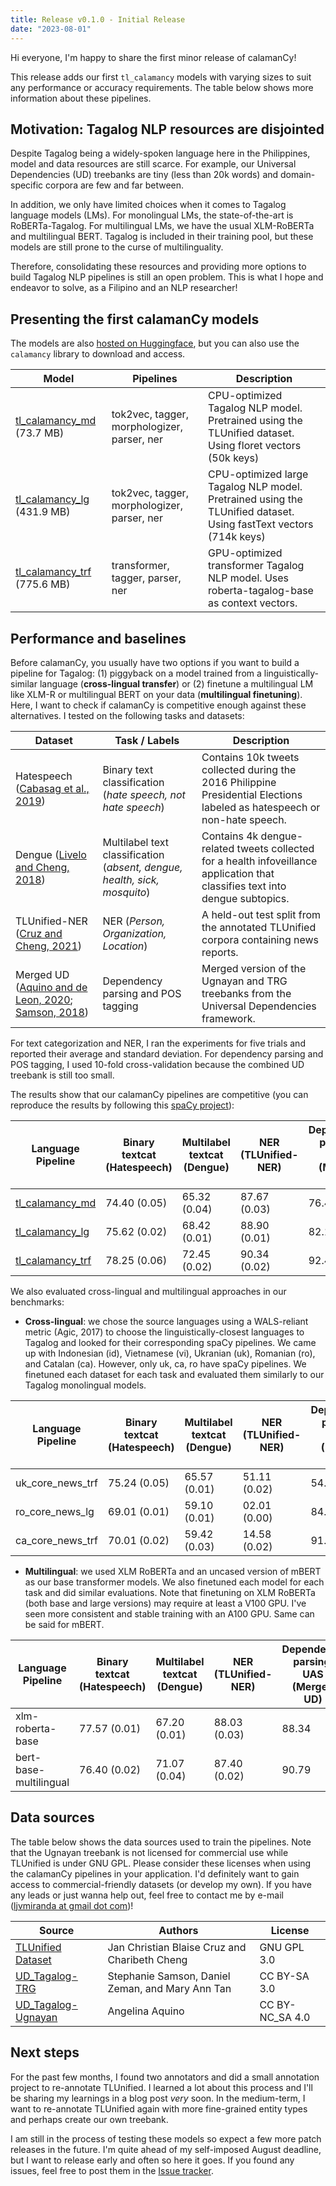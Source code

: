 ```yaml
---
title: Release v0.1.0 - Initial Release
date: "2023-08-01"
---
```


Hi everyone, I'm happy to share the first minor release of calamanCy!

This release adds our first `tl_calamancy` models with varying sizes to suit any performance or accuracy requirements. The table below shows more information about these pipelines.

## Motivation: Tagalog NLP resources are disjointed

Despite Tagalog being a widely-spoken language here in the Philippines, model and data resources are still scarce.
For example, our Universal Dependencies (UD) treebanks are tiny (less than 20k words)
and domain-specific corpora are few and far between.

In addition, we only have limited choices when it comes to Tagalog language models (LMs).
For monolingual LMs, the state-of-the-art is RoBERTa-Tagalog.
For multilingual LMs, we have the usual XLM-RoBERTa and multilingual BERT.
Tagalog is included in their training pool, but these models are still prone to the curse of multilinguality.

Therefore, consolidating these resources and providing more options to build Tagalog NLP pipelines is still an open problem.
This is what I hope and endeavor to solve, as a Filipino and an NLP researcher!

## Presenting the first calamanCy models

The models are also [hosted on Huggingface](https://huggingface.co/ljvmiranda921), but you can also use the `calamancy` library to download and access.

| Model                                                                                | Pipelines                                   | Description                                                                                                       |
| ------------------------------------------------------------------------------------ | ------------------------------------------- | ----------------------------------------------------------------------------------------------------------------- |
| [tl_calamancy_md](https://huggingface.co/ljvmiranda921/tl_calamancy_md) (73.7 MB)    | tok2vec, tagger, morphologizer, parser, ner | CPU-optimized Tagalog NLP model. Pretrained using the TLUnified dataset. Using floret vectors (50k keys)          |
| [tl_calamancy_lg](https://huggingface.co/ljvmiranda921/tl_calamancy_md) (431.9 MB)   | tok2vec, tagger, morphologizer, parser, ner | CPU-optimized large Tagalog NLP model. Pretrained using the TLUnified dataset. Using fastText vectors (714k keys) |
| [tl_calamancy_trf](https://huggingface.co/ljvmiranda921/tl_calamancy_trf) (775.6 MB) | transformer, tagger, parser, ner            | GPU-optimized transformer Tagalog NLP model. Uses roberta-tagalog-base as context vectors.                        |

## Performance and baselines

Before calamanCy, you usually have two options if you want to build a pipeline for Tagalog: (1) piggyback on a model trained from a linguistically-similar language (**cross-lingual transfer**) or (2) finetune a multilingual LM like XLM-R or multilingual BERT on your data (**multilingual finetuning**). Here, I want to check if calamanCy is competitive enough against these alternatives. I tested on the following tasks and datasets:

| Dataset                                                                                    | Task / Labels                                                             | Description                                                                                                                    |
| ------------------------------------------------------------------------------------------ | ------------------------------------------------------------------------- | ------------------------------------------------------------------------------------------------------------------------------ |
| Hatespeech ([Cabasag et al., 2019](#cabasag2019hatespeech))                                | Binary text classification (_hate speech, not hate speech_)               | Contains 10k tweets collected during the 2016 Philippine Presidential Elections labeled as hatespeech or non-hate speech.      |
| Dengue ([Livelo and Cheng, 2018](#livelo2018dengue))                                       | Multilabel text classification (_absent, dengue, health, sick, mosquito_) | Contains 4k dengue-related tweets collected for a health infoveillance application that classifies text into dengue subtopics. |
| TLUnified-NER ([Cruz and Cheng, 2021](#cruz2021tlunified))                                 | NER (_Person, Organization, Location_)                                    | A held-out test split from the annotated TLUnified corpora containing news reports.                                            |
| Merged UD ([Aquino and de Leon, 2020](#aquino2020ugnayan); [Samson, 2018](#samson2018trg)) | Dependency parsing and POS tagging                                        | Merged version of the Ugnayan and TRG treebanks from the Universal Dependencies framework.                                     |

For text categorization and NER, I ran the experiments for five trials and reported their average and standard deviation.
For dependency parsing and POS tagging, I used 10-fold cross-validation because the combined UD treebank is still too small.

The results show that our calamanCy pipelines are competitive (you can reproduce the results by following this [spaCy project](https://github.com/ljvmiranda921/calamanCy/tree/master/paper/benchmark)):

<!-- insert results here -->

| Language Pipeline                                                         | Binary textcat (Hatespeech) | Multilabel textcat (Dengue) | NER (TLUnified-NER) | Dependency parsing, UAS (Merged UD) | Dependency parsing, LAS (Merged UD) |
| ------------------------------------------------------------------------- | --------------------------- | --------------------------- | ------------------- | ----------------------------------- | ----------------------------------- |
| [tl_calamancy_md](https://huggingface.co/ljvmiranda921/tl_calamancy_md)   | 74.40 (0.05)                | 65.32 (0.04)                | 87.67 (0.03)        | 76.47                               | 54.40                               |
| [tl_calamancy_lg](https://huggingface.co/ljvmiranda921/tl_calamancy_lg)   | 75.62 (0.02)                | 68.42 (0.01)                | 88.90 (0.01)        | 82.13                               | 70.32                               |
| [tl_calamancy_trf](https://huggingface.co/ljvmiranda921/tl_calamancy_trf) | 78.25 (0.06)                | 72.45 (0.02)                | 90.34 (0.02)        | 92.48                               | 80.90                               |

We also evaluated cross-lingual and multilingual approaches in our benchmarks:

- **Cross-lingual**: we chose the source languages using a WALS-reliant metric (Agic, 2017) to choose the linguistically-closest languages to Tagalog and looked for their corresponding spaCy pipelines.
  We came up with Indonesian (id), Vietnamese (vi), Ukranian (uk), Romanian (ro), and Catalan (ca). However, only uk, ca, ro have spaCy pipelines. We finetuned each dataset for each task and evaluated them similarly to our Tagalog monolingual models.

| Language Pipeline | Binary textcat (Hatespeech) | Multilabel textcat (Dengue) | NER (TLUnified-NER) | Dependency parsing, UAS (Merged UD) | Dependency parsing, LAS (Merged UD) |
| ----------------- | --------------------------- | --------------------------- | ------------------- | ----------------------------------- | ----------------------------------- |
| uk_core_news_trf  | 75.24 (0.05)                | 65.57 (0.01)                | 51.11 (0.02)        | 54.77                               | 37.68                               |
| ro_core_news_lg   | 69.01 (0.01)                | 59.10 (0.01)                | 02.01 (0.00)        | 84.65                               | 65.30                               |
| ca_core_news_trf  | 70.01 (0.02)                | 59.42 (0.03)                | 14.58 (0.02)        | 91.17                               | 79.30                               |

- **Multilingual**: we used XLM RoBERTa and an uncased version of mBERT as our base transformer models. We also finetuned each model for each task and did similar evaluations.
  Note that finetuning on XLM RoBERTa (both base and large versions) may require at least a V100 GPU. I've seen more consistent and stable training with an A100 GPU. Same can be said for mBERT.

| Language Pipeline      | Binary textcat (Hatespeech) | Multilabel textcat (Dengue) | NER (TLUnified-NER) | Dependency parsing, UAS (Merged UD) | Dependency parsing, LAS (Merged UD) |
| ---------------------- | --------------------------- | --------------------------- | ------------------- | ----------------------------------- | ----------------------------------- |
| xlm-roberta-base       | 77.57 (0.01)                | 67.20 (0.01)                | 88.03 (0.03)        | 88.34                               | 76.07                               |
| bert-base-multilingual | 76.40 (0.02)                | 71.07 (0.04)                | 87.40 (0.02)        | 90.79                               | 78.52                               |

## Data sources

The table below shows the data sources used to train the pipelines. Note that the Ugnayan treebank is not licensed for commercial use while TLUnified is under GNU GPL. Please consider these licenses when using the calamanCy pipelines in your application. I'd definitely want to gain access to commercial-friendly datasets (or develop my own). If you have any leads or just wanna help out, feel free to contact me by e-mail ([ljvmiranda at gmail dot com](mailto:ljvmiranda@gmail.com))!

| Source                                                                                  | Authors                                          | License         |
| --------------------------------------------------------------------------------------- | ------------------------------------------------ | --------------- |
| [TLUnified Dataset](https://aclanthology.org/2022.lrec-1.703/)                          | Jan Christian Blaise Cruz and Charibeth Cheng    | GNU GPL 3.0     |
| [UD_Tagalog-TRG](https://universaldependencies.org/treebanks/tl_trg/index.html)         | Stephanie Samson, Daniel Zeman, and Mary Ann Tan | CC BY-SA 3.0    |
| [UD_Tagalog-Ugnayan](https://universaldependencies.org/treebanks/tl_ugnayan/index.html) | Angelina Aquino                                  | CC BY-NC_SA 4.0 |

## Next steps

For the past few months, I found two annotators and did a small annotation project to re-annotate TLUnified. I learned a lot about this process and I'll be sharing my learnings in a blog post _very_ soon. In the medium-term, I want to re-annotate TLUnified again with more fine-grained entity types and perhaps create our own treebank.

I am still in the process of testing these models so expect a few more patch releases in the future. I'm quite ahead of my self-imposed August deadline, but I want to release early and often so here it goes. If you found any issues, feel free to post them in the [Issue tracker](https://github.com/ljvmiranda921/calamanCy/issues).
